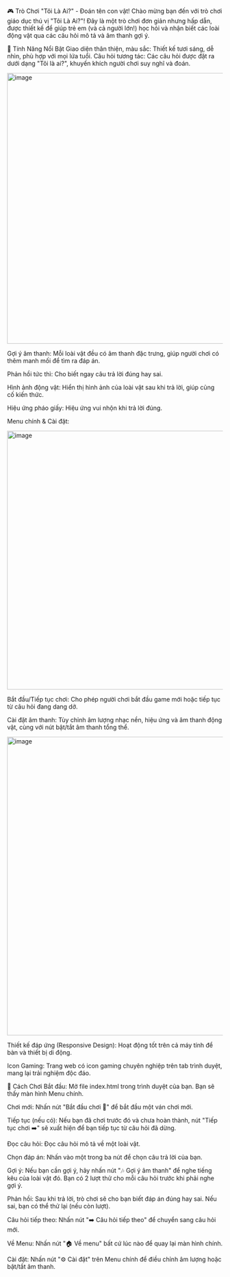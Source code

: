 🎮 Trò Chơi "Tôi Là Ai?" - Đoán tên con vật!
Chào mừng bạn đến với trò chơi giáo dục thú vị "Tôi Là Ai?"! Đây là một trò chơi đơn giản nhưng hấp dẫn, được thiết kế để giúp trẻ em (và cả người lớn!) học hỏi và nhận biết các loài động vật qua các câu hỏi mô tả và âm thanh gợi ý.

🌟 Tính Năng Nổi Bật
Giao diện thân thiện, màu sắc: Thiết kế tươi sáng, dễ nhìn, phù hợp với mọi lứa tuổi.
Câu hỏi tương tác: Các câu hỏi được đặt ra dưới dạng "Tôi là ai?", khuyến khích người chơi suy nghĩ và đoán.

<img width="836" height="631" alt="image" src="https://github.com/user-attachments/assets/388cbd05-8d9a-470b-a912-549dd354b5b4" />

Gợi ý âm thanh: Mỗi loài vật đều có âm thanh đặc trưng, giúp người chơi có thêm manh mối để tìm ra đáp án.

Phản hồi tức thì: Cho biết ngay câu trả lời đúng hay sai.

Hình ảnh động vật: Hiển thị hình ảnh của loài vật sau khi trả lời, giúp củng cố kiến thức.

Hiệu ứng pháo giấy: Hiệu ứng vui nhộn khi trả lời đúng.

Menu chính & Cài đặt:

<img width="506" height="603" alt="image" src="https://github.com/user-attachments/assets/1ade5151-c2ca-42ae-9d9b-8b5b86d9c8cc" />

Bắt đầu/Tiếp tục chơi: Cho phép người chơi bắt đầu game mới hoặc tiếp tục từ câu hỏi đang dang dở.

Cài đặt âm thanh: Tùy chỉnh âm lượng nhạc nền, hiệu ứng và âm thanh động vật, cùng với nút bật/tắt âm thanh tổng thể.

<img width="604" height="696" alt="image" src="https://github.com/user-attachments/assets/918903b1-f912-4975-819b-6a699cf8ee65" />

Thiết kế đáp ứng (Responsive Design): Hoạt động tốt trên cả máy tính để bàn và thiết bị di động.

Icon Gaming: Trang web có icon gaming chuyên nghiệp trên tab trình duyệt, mang lại trải nghiệm độc đáo.

🚀 Cách Chơi
Bắt đầu: Mở file index.html trong trình duyệt của bạn. Bạn sẽ thấy màn hình Menu chính.

Chơi mới: Nhấn nút "Bắt đầu chơi 🎉" để bắt đầu một ván chơi mới.

Tiếp tục (nếu có): Nếu bạn đã chơi trước đó và chưa hoàn thành, nút "Tiếp tục chơi ➡️" sẽ xuất hiện để bạn tiếp tục từ câu hỏi đã dừng.

Đọc câu hỏi: Đọc câu hỏi mô tả về một loài vật.

Chọn đáp án: Nhấn vào một trong ba nút để chọn câu trả lời của bạn.

Gợi ý: Nếu bạn cần gợi ý, hãy nhấn nút "🎶 Gợi ý âm thanh" để nghe tiếng kêu của loài vật đó. Bạn có 2 lượt thử cho mỗi câu hỏi trước khi phải nghe gợi ý.

Phản hồi: Sau khi trả lời, trò chơi sẽ cho bạn biết đáp án đúng hay sai. Nếu sai, bạn có thể thử lại (nếu còn lượt).

Câu hỏi tiếp theo: Nhấn nút "➡️ Câu hỏi tiếp theo" để chuyển sang câu hỏi mới.

Về Menu: Nhấn nút "🏠 Về menu" bất cứ lúc nào để quay lại màn hình chính.

Cài đặt: Nhấn nút "⚙️ Cài đặt" trên Menu chính để điều chỉnh âm lượng hoặc bật/tắt âm thanh.
